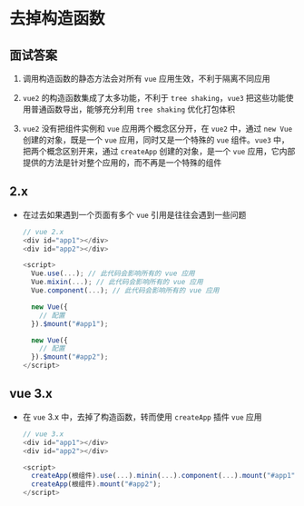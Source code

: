# 去掉构造函数

## 面试答案

1. 调用构造函数的静态方法会对所有 `vue` 应用生效，不利于隔离不同应用

2. `vue2` 的构造函数集成了太多功能，不利于 `tree shaking`，`vue3` 把这些功能使用普通函数导出，能够充分利用 `tree shaking` 优化打包体积

3. `vue2` 没有把组件实例和 `vue` 应用两个概念区分开，在 `vue2` 中，通过 `new Vue` 创建的对象，既是一个 `vue` 应用，同时又是一个特殊的 `vue` 组件。`vue3` 中，把两个概念区别开来，通过 `createApp` 创建的对象，是一个 `vue` 应用，它内部提供的方法是针对整个应用的，而不再是一个特殊的组件

## 2.x

- 在过去如果遇到一个页面有多个 `vue` 引用是往往会遇到一些问题

    ```js
    // vue 2.x
    <div id="app1"></div>
    <div id="app2"></div>

    <script>
      Vue.use(...); // 此代码会影响所有的 vue 应用
      Vue.mixin(...); // 此代码会影响所有的 vue 应用
      Vue.component(...); // 此代码会影响所有的 vue 应用

      new Vue({
        // 配置
      }).$mount("#app1");

      new Vue({
        // 配置
      }).$mount("#app2");
    </script>
    ```

## vue 3.x

- 在 `vue` 3.x 中，去掉了构造函数，转而使用 `createApp` 插件 `vue` 应用

    ```js
    // vue 3.x
    <div id="app1"></div>
    <div id="app2"></div>

    <script>
      createApp(根组件).use(...).minin(...).component(...).mount("#app1");
      createApp(根组件).mount("#app2");
    </script>
    ```
